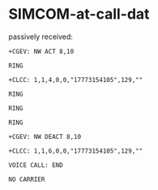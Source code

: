 
# SIMCOM-at-call-dat

passively received: 

    +CGEV: NW ACT 8,10

    RING

    +CLCC: 1,1,4,0,0,"17773154105",129,""

    RING

    RING

    RING

    +CGEV: NW DEACT 8,10

    +CLCC: 1,1,6,0,0,"17773154105",129,""

    VOICE CALL: END

    NO CARRIER